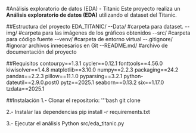#Análisis exploratorio de datos (EDA) - Titanic
Este proyecto realiza un **Análisis exploratorio de datos (EDA)** utilizando el dataset del Titanic.

##Estructura del proyecto
EDA_TITANIC/
    --Data/ #carpeta para dataset.
    --img/ #carpeta para las imágenes de los gráficos obtenidos
    --src/ #carpeta para código fuente
    --venv/ #carpeta de entorno virtual
    --.gitignore/ #ignorar archivos innecesarios en Git
    --README.md/ #archivo de documentación del proyecto

##Requisitos
contourpy==1.3.1
cycler==0.12.1
fonttools==4.56.0
kiwisolver==1.4.8
matplotlib==3.10.0
numpy==2.2.3
packaging==24.2
pandas==2.2.3
pillow==11.1.0
pyparsing==3.2.1
python-dateutil==2.9.0.post0
pytz==2025.1
seaborn==0.13.2
six==1.17.0
tzdata==2025.1

##Instalación 
1.- Clonar el repositorio:
    '''bash
    git clone 

2.- Instalar las dependencias
    pip install -r requirements.txt

3.- Ejecutar el análisis
    Python src/eda_titanic.py
